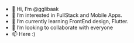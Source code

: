 - 👋 Hi, I’m @gglibaak
- 👀 I’m interested in FullStack and Mobile Apps.
- 🌱 I’m currently learning FrontEnd design, Flutter.
- 💞️ I’m looking to collaborate with everyone
- 📫 Here :)

<!---
gglibaak/gglibaak is a ✨ special ✨ repository because its `README.md` (this file) appears on your GitHub profile.
You can click the Preview link to take a look at your changes.
--->
